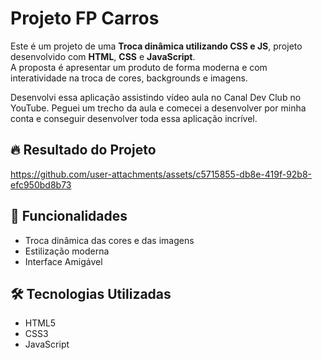 # Projeto FP Carros

Este é um projeto de uma **Troca dinâmica utilizando CSS e JS**, projeto desenvolvido com **HTML**, **CSS** e **JavaScript**.  
A proposta é apresentar um produto de forma moderna e com interatividade na troca de cores, backgrounds e imagens.

Desenvolvi essa aplicação assistindo vídeo aula no Canal Dev Club no YouTube.
Peguei um trecho da aula e comecei a desenvolver por minha conta e conseguir desenvolver toda essa aplicação incrível.

## 🔥 Resultado do Projeto

https://github.com/user-attachments/assets/c5715855-db8e-419f-92b8-efc950bd8b73

## 🚀 Funcionalidades

- Troca dinâmica das cores e das imagens
- Estilização moderna
- Interface Amigável

## 🛠 Tecnologias Utilizadas

- HTML5
- CSS3
- JavaScript

